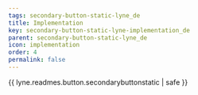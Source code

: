```yaml
---
tags: secondary-button-static-lyne_de
title: Implementation
key: secondary-button-static-lyne-implementation_de
parent: secondary-button-static-lyne_de
icon: implementation
order: 4
permalink: false  
---
```

{{ lyne.readmes.button.secondarybuttonstatic | safe }}


